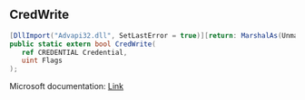 ## CredWrite

```csharp
[DllImport("Advapi32.dll", SetLastError = true)][return: MarshalAs(UnmanagedType.Bool)]
public static extern bool CredWrite(
   ref CREDENTIAL Credential,
   uint Flags
);
```

Microsoft documentation: [Link](https://docs.microsoft.com/en-us/windows/win32/api/wincred/nf-wincred-credwritea)
